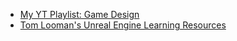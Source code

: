 - [My YT Playlist: Game Design](https://www.youtube.com/playlist?list=PLAdUrtgCC4a3xeIg2iUoOS1jAcWu8eK9s)
- [Tom Looman's Unreal Engine Learning Resources](https://www.tomlooman.com/unreal-engine-resources/)
